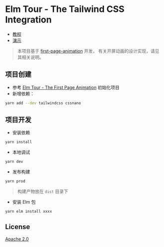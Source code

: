 Elm Tour - The Tailwind CSS Integration
=========================================

- [教程](https://studio.crazydan.org/blog/elm-tour-for-tailwindcss-integration)
- [演示](https://flytreeleft-elm-tour.netlify.app/tailwindcss-integration)

> 本项目基于 [first-page-animation](../first-page-animation/) 开发，
> 有关开屏动画的设计实现，请见其相关说明。

## 项目创建

- 参考
  [Elm Tour - The First Page Animation](../first-page-animation/README.md#项目创建)
  初始化项目
- 新增依赖：

```bash
yarn add --dev tailwindcss cssnano
```

## 项目开发

- 安装依赖

```bash
yarn install
```

- 本地调试

```bash
yarn dev
```

- 发布构建

```bash
yarn prod
```

> 构建产物放在 `dist` 目录下

- 安装 Elm 包

```bash
yarn elm install xxxx
```

## License

[Apache 2.0](./LICENSE)

